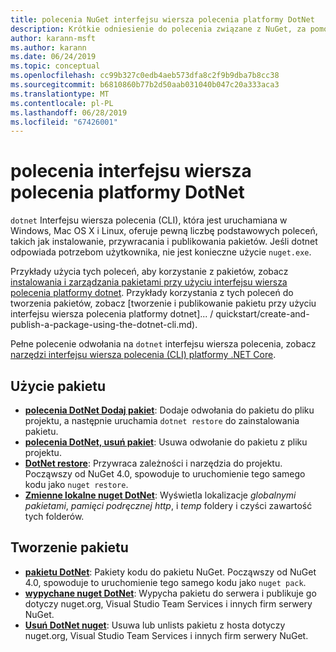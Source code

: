 ```yaml
---
title: polecenia NuGet interfejsu wiersza polecenia platformy DotNet
description: Krótkie odniesienie do polecenia związane z NuGet, za pomocą interfejsu wiersza polecenia dotnet.
author: karann-msft
ms.author: karann
ms.date: 06/24/2019
ms.topic: conceptual
ms.openlocfilehash: cc99b327c0edb4aeb573dfa8c2f9b9dba7b8cc38
ms.sourcegitcommit: b6810860b77b2d50aab031040b047c20a333aca3
ms.translationtype: MT
ms.contentlocale: pl-PL
ms.lasthandoff: 06/28/2019
ms.locfileid: "67426001"
---
```

# <a name="dotnet-cli-commands"></a>polecenia interfejsu wiersza polecenia platformy DotNet

`dotnet` Interfejsu wiersza polecenia (CLI), która jest uruchamiana w Windows, Mac OS X i Linux, oferuje pewną liczbę podstawowych poleceń, takich jak instalowanie, przywracania i publikowania pakietów. Jeśli dotnet odpowiada potrzebom użytkownika, nie jest konieczne użycie `nuget.exe`.

Przykłady użycia tych poleceń, aby korzystanie z pakietów, zobacz [instalowania i zarządzania pakietami przy użyciu interfejsu wiersza polecenia platformy dotnet](../consume-packages/install-use-packages-dotnet-cli.md). Przykłady korzystania z tych poleceń do tworzenia pakietów, zobacz [tworzenie i publikowanie pakietu przy użyciu interfejsu wiersza polecenia platformy dotnet]... / quickstart/create-and-publish-a-package-using-the-dotnet-cli.md).

Pełne polecenie odwołania na `dotnet` interfejsu wiersza polecenia, zobacz [narzędzi interfejsu wiersza polecenia (CLI) platformy .NET Core](/dotnet/core/tools/?tabs=netcore2x).

## <a name="package-consumption"></a>Użycie pakietu

- [**polecenia DotNet Dodaj pakiet**](/dotnet/core/tools/dotnet-add-package): Dodaje odwołania do pakietu do pliku projektu, a następnie uruchamia `dotnet restore` do zainstalowania pakietu.
- [**polecenia DotNet, usuń pakiet**](/dotnet/core/tools/dotnet-remove-package): Usuwa odwołanie do pakietu z pliku projektu.
- [**DotNet restore**](/dotnet/core/tools/dotnet-restore?tabs=netcore2x): Przywraca zależności i narzędzia do projektu. Począwszy od NuGet 4.0, spowoduje to uruchomienie tego samego kodu jako `nuget restore`.
- [**Zmienne lokalne nuget DotNet**](/dotnet/core/tools/dotnet-nuget-locals): Wyświetla lokalizacje *globalnymi pakietami*, *pamięci podręcznej http*, i *temp* foldery i czyści zawartość tych folderów.

## <a name="package-creation"></a>Tworzenie pakietu

- [**pakietu DotNet**](/dotnet/core/tools/dotnet-pack?tabs=netcore2x): Pakiety kodu do pakietu NuGet. Począwszy od NuGet 4.0, spowoduje to uruchomienie tego samego kodu jako `nuget pack`.
- [**wypychane nuget DotNet**](/dotnet/core/tools/dotnet-nuget-push): Wypycha pakietu do serwera i publikuje go dotyczy nuget.org, Visual Studio Team Services i innych firm serwery NuGet.
- [**Usuń DotNet nuget**](/dotnet/core/tools/dotnet-nuget-delete): Usuwa lub unlists pakietu z hosta dotyczy nuget.org, Visual Studio Team Services i innych firm serwery NuGet.
